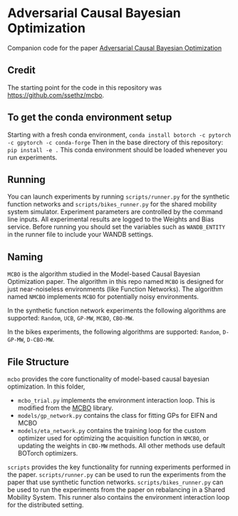 # Adversarial Causal Bayesian Optimization
Companion code for the paper [Adversarial Causal Bayesian Optimization](https://arxiv.org/abs/2307.16625)

## Credit
The starting point for the code in this repository was
https://github.com/ssethz/mcbo. 

## To get the conda environment setup
Starting with a fresh conda environment, 
```conda install botorch -c pytorch -c gpytorch -c conda-forge```
Then in the base directory of this repository:
```pip install -e .``` 
This conda environment should be loaded whenever you run experiments.

## Running
You can launch experiments by running `scripts/runner.py` for the synthetic function 
networks and `scripts/bikes_runner.py` for the shared mobility system simulator. 
Experiment parameters are controlled by the command line inputs. All experimental 
results are logged to the Weights and Bias service. Before running you should set the 
variables such as `WANDB_ENTITY` in the runner file to include your WANDB settings. 

## Naming
`MCBO` is the algorithm studied in the Model-based Causal Bayesian Optimization paper.
The algorithm in this repo named `MCBO` is designed for just near-noiseless environments
(like Function Networks). The algorithm named `NMCBO` implements `MCBO` for potentially 
noisy environments. 

In the synthetic function network experiments the following algorithms are supported: 
`Random`, `UCB`, `GP-MW`, `MCBO`, `CBO-MW`. 

In the bikes experiments, the following algorithms are supported: `Random`, `D-GP-MW`,
`D-CBO-MW`. 

## File Structure
`mcbo` provides the core functionality of model-based causal bayesian optimization. 
In this folder, 
- `mcbo_trial.py` implements the environment interaction loop. This is modified from the 
[MCBO](https://github.com/ssethz/mcbo) library. 
- `models/gp_network.py` contains the class for fitting GPs for EIFN and MCBO
- `models/eta_network.py` contains the training loop for the custom optimizer used for
optimizing the acquisition function in `NMCBO`, or updating the weights in `CBO-MW` 
methods. All other methods use default BOTorch optimizers. 

`scripts` provides the key functionality for running experiments performed in the paper. 
`scripts/runner.py` can be used to run the experiments from the paper that use 
synthetic function networks. 
`scripts/bikes_runner.py` can be used to run the experiments from the paper on 
rebalancing in a Shared Mobility System. This runner also contains the environment 
interaction loop for the distributed setting. 

